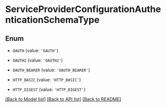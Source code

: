 # ServiceProviderConfigurationAuthenticationSchemaType


## Enum

* `OAUTH` (value: `'OAUTH'`)

* `OAUTH2` (value: `'OAUTH2'`)

* `OAUTH_BEARER` (value: `'OAUTH_BEARER'`)

* `HTTP_BASIC` (value: `'HTTP_BASIC'`)

* `HTTP_DIGEST` (value: `'HTTP_DIGEST'`)

[[Back to Model list]](../README.md#documentation-for-models) [[Back to API list]](../README.md#documentation-for-api-endpoints) [[Back to README]](../README.md)


